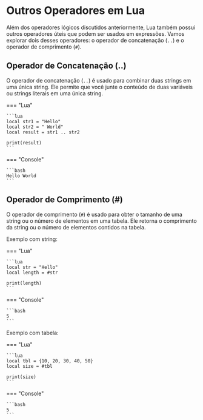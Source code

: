# Outros Operadores em Lua

Além dos operadores lógicos discutidos anteriormente, Lua também possui
outros operadores úteis que podem ser usados em expressões.
Vamos explorar dois desses operadores: o operador de concatenação (`..`) e o
operador de comprimento (`#`).

## Operador de Concatenação (..)

O operador de concatenação (`..`) é usado para combinar duas strings em uma única string. Ele permite que você junte o conteúdo de duas variáveis ​​ou strings literais em uma única string.

=== "Lua"

    ```lua
    local str1 = "Hello"
    local str2 = " World"
    local result = str1 .. str2

    print(result)
    ```

=== "Console"

    ```bash
    Hello World
    ```

## Operador de Comprimento (#)

O operador de comprimento (`#`) é usado para obter o tamanho de uma string ou o número de elementos em uma tabela. Ele retorna o comprimento da string ou o número de elementos contidos na tabela.

Exemplo com string:

=== "Lua"

    ```lua
    local str = "Hello"
    local length = #str

    print(length)
    ```

=== "Console"

    ```bash
    5
    ```

Exemplo com tabela:

=== "Lua"

    ```lua
    local tbl = {10, 20, 30, 40, 50}
    local size = #tbl

    print(size)
    ```

=== "Console"

    ```bash
    5
    ```
